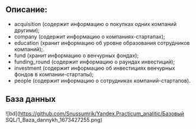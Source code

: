 ## Описание:
- acquisition (cодержит информацию о покупках одних компаний другими);
- company (cодержит информацию о компаниях-стартапах);
- education (хранит информацию об уровне образования сотрудников компаний);.
- fund (хранит информацию о венчурных фондах);
- funding_round (содержит информацию о раундах инвестиций);
- investment (cодержит информацию об инвестициях венчурных фондов в компании-стартапы);
- people (cодержит информацию о сотрудниках компаний-стартапов).

## База данных
![bd](https://github.com/Snussumrik/Yandex.Practicum_analitic/Базовый SQL/1_Baza_dannykh_1673427255.png)
